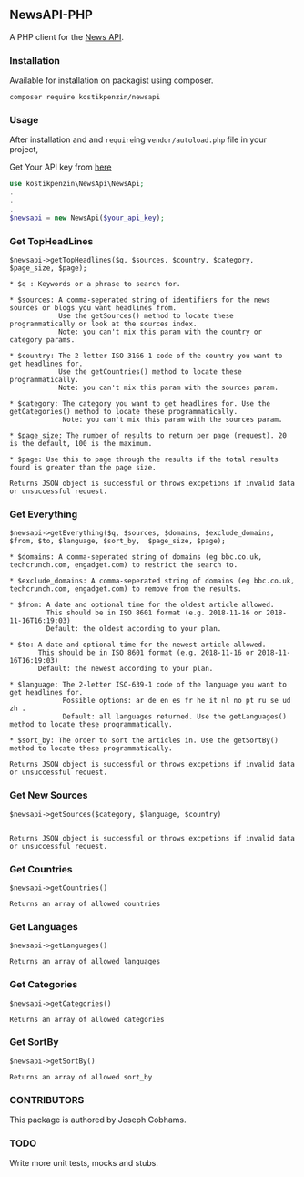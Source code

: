 ## NewsAPI-PHP
A PHP client for the [News API](https://newsapi.org/docs/get-started).

### Installation
Available for installation on packagist using composer.
```
composer require kostikpenzin/newsapi
```

### Usage
After installation and and `require`ing `vendor/autoload.php` file in your project,

Get Your API key from [here](https://newsapi.org/register)
```php
use kostikpenzin\NewsApi\NewsApi;
.
.
.
$newsapi = new NewsApi($your_api_key);
```

### Get TopHeadLines
```
$newsapi->getTopHeadlines($q, $sources, $country, $category, $page_size, $page);

* $q : Keywords or a phrase to search for.

* $sources: A comma-seperated string of identifiers for the news sources or blogs you want headlines from. 
            Use the getSources() method to locate these programmatically or look at the sources index. 
            Note: you can't mix this param with the country or category params.
            
* $country: The 2-letter ISO 3166-1 code of the country you want to get headlines for. 
            Use the getCountries() method to locate these programmatically. 
            Note: you can't mix this param with the sources param.
            
* $category: The category you want to get headlines for. Use the getCategories() method to locate these programmatically. 
             Note: you can't mix this param with the sources param.

* $page_size: The number of results to return per page (request). 20 is the default, 100 is the maximum.

* $page: Use this to page through the results if the total results found is greater than the page size.

Returns JSON object is successful or throws excpetions if invalid data or unsuccessful request.
```

### Get Everything
```
$newsapi->getEverything($q, $sources, $domains, $exclude_domains, $from, $to, $language, $sort_by,  $page_size, $page);

* $domains: A comma-seperated string of domains (eg bbc.co.uk, techcrunch.com, engadget.com) to restrict the search to.

* $exclude_domains: A comma-seperated string of domains (eg bbc.co.uk, techcrunch.com, engadget.com) to remove from the results.

* $from: A date and optional time for the oldest article allowed. 
         This should be in ISO 8601 format (e.g. 2018-11-16 or 2018-11-16T16:19:03) 
         Default: the oldest according to your plan.

* $to: A date and optional time for the newest article allowed. 
       This should be in ISO 8601 format (e.g. 2018-11-16 or 2018-11-16T16:19:03) 
       Default: the newest according to your plan.

* $language: The 2-letter ISO-639-1 code of the language you want to get headlines for. 
             Possible options: ar de en es fr he it nl no pt ru se ud zh . 
             Default: all languages returned. Use the getLanguages() method to locate these programmatically.

* $sort_by: The order to sort the articles in. Use the getSortBy() method to locate these programmatically.

Returns JSON object is successful or throws excpetions if invalid data or unsuccessful request.
```

### Get New Sources
```
$newsapi->getSources($category, $language, $country)


Returns JSON object is successful or throws excpetions if invalid data or unsuccessful request.
```

### Get Countries
```
$newsapi->getCountries()

Returns an array of allowed countries
```

### Get Languages
```
$newsapi->getLanguages()

Returns an array of allowed languages
```

### Get Categories
```
$newsapi->getCategories()

Returns an array of allowed categories
```

### Get SortBy
```
$newsapi->getSortBy()

Returns an array of allowed sort_by
```

### CONTRIBUTORS

This package is authored by Joseph Cobhams.

### TODO
Write more unit tests, mocks and stubs.

